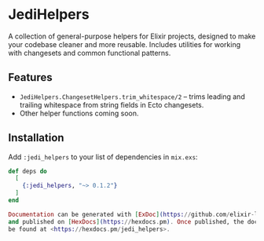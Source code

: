 # JediHelpers

A collection of general-purpose helpers for Elixir projects, designed to make your codebase cleaner and more reusable. Includes utilities for working with changesets and common functional patterns.

## Features

- `JediHelpers.ChangesetHelpers.trim_whitespace/2` – trims leading and trailing whitespace from string fields in Ecto changesets.
- Other helper functions coming soon.

## Installation

Add `:jedi_helpers` to your list of dependencies in `mix.exs`:

```elixir
def deps do
  [
    {:jedi_helpers, "~> 0.1.2"}
  ]
end

Documentation can be generated with [ExDoc](https://github.com/elixir-lang/ex_doc)
and published on [HexDocs](https://hexdocs.pm). Once published, the docs can
be found at <https://hexdocs.pm/jedi_helpers>.

